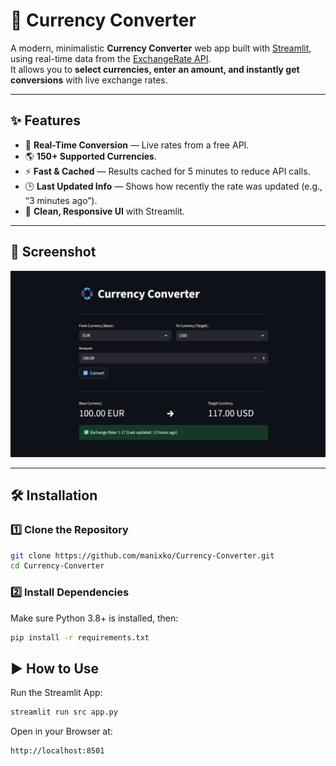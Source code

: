# 💱 Currency Converter

A modern, minimalistic **Currency Converter** web app built with [Streamlit](https://streamlit.io/),  
using real-time data from the [ExchangeRate API](https://www.exchangerate-api.com/).  
It allows you to **select currencies, enter an amount, and instantly get conversions** with live exchange rates.

---

## ✨ Features
- 🔄 **Real-Time Conversion** — Live rates from a free API.
- 🌎 **150+ Supported Currencies**.
- ⚡ **Fast & Cached** — Results cached for 5 minutes to reduce API calls.
- 🕒 **Last Updated Info** — Shows how recently the rate was updated (e.g., “3 minutes ago”).
- 🎨 **Clean, Responsive UI** with Streamlit.

---

## 📸 Screenshot
<img src="src/images/app_screenshot.png" alt="Currency Converter Screenshot" width="800">

---

## 🛠 Installation

### 1️⃣ Clone the Repository
```bash
git clone https://github.com/manixko/Currency-Converter.git
cd Currency-Converter
```
### 2️⃣ Install Dependencies
Make sure Python 3.8+ is installed, then:
```bash
pip install -r requirements.txt
```

## ▶️ How to Use
Run the Streamlit App:
```bash
streamlit run src app.py
```
Open in your Browser at:
```arduino
http://localhost:8501
```
